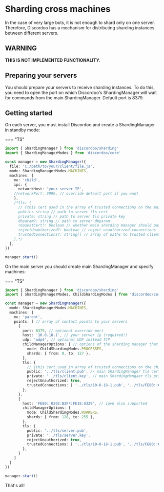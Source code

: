 # Sharding cross machines
In the case of very large bots, it is not enough to shard only on one server.
Therefore, Discordoo has a mechanism for distributing sharding instances between different servers.

## WARNING
**THIS IS NOT IMPLEMENTED FUNCTIONALITY.**

## Preparing your servers
You should prepare your servers to receive sharding instances. To do this, you need to open the port on which Discordoo's ShardingManager will wait for commands from the main ShardingManager. Default port is 8379.

## Getting started
On each server, you must install Discordoo and create a ShardingManager in standby mode:

=== "TS"
```ts
import { ShardingManager } from 'discordoo/sharding'
import { ShardingManagerModes } from 'discordoo/core'

const manager = new ShardingManager({
  file: 'C:/path/to/your/client/file.js',
  mode: ShardingManagerModes.MACHINES,
  machines: {
    me: 'child',
    ipc: {
      networkHost: 'your server IP',
    //networkPort: 9999, // override default port if you want
    },
    /*tls: {
      // (this cert used in the array of trusted connections on the main ShardingManager server)
      public: string // path to server tls cert
      private: string // path to server tls private key
      dhparam?: string // path to server dhparam
      requestCert?: boolean // whether main sharding manager should pass tls cert to this child 
      rejectUnauthorized?: boolean // reject unauthorized connections 
      trustedConnections?: string[] // array of paths to trusted client certificates 
    },*/
  },
})

manager.start()
```
On the main server you should create main ShardingManager and specify machines:

=== "TS"
```ts
import { ShardingManager } from 'discordoo/sharding'
import { ShardingManagerModes, ChildShardingModes } from 'discordoo/core'

const manager = new ShardingManager({
  mode: ShardingManagerModes.MACHINES,
  machines: {
    me: 'parent',
    points: [ // array of contact points to your servers
      {
        port: 8379, // optional override port 
        host: '10.0.18.1', // your server ip (required!)
        udp: 'udp4', // optional UDP instead TCP
        childManagerOptions: { // options of the sharding manager that will be sent to the remote machine
          mode: ChildShardingModes.PROCESSES,
          shards: { from: 0, to: 127 },
        },
        tls: {
          // (this cert used in array of trusted connections on the child sharding manager server)
          public: '../tls/client.pub', // main ShardingManager tls cert
          private: '../tls/client.key', // main ShardingMangaer tls private key
          rejectUnauthorized: true,
          trustedConnections: [ '../tls/10-0-18-1.pub', '../tls/FE80::0202:B3FF:FE1E:8329.pub' ] // trusted servers tls certs
        },
      },
      {
        host: 'FE80::0202:B3FF:FE1E:8329', // ipv6 also supported
        childManagerOptions: {
          mode: ChildShardingModes.WORKERS,
          shards: { from: 128, to: 255 },
        },
        tls: {
          public: '../tls/server.pub',
          private: '../tls/server.key',
          rejectUnauthorized: true,
          trustedConnections: [ '../tls/10-0-18-1.pub', '../tls/FE80::0202:B3FF:FE1E:8329.pub' ]
        },
      }
    ]
  }
})

manager.start()
```
That's all!
